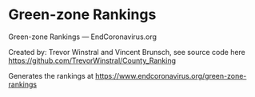 # Green-zone Rankings

Green-zone Rankings — EndCoronavirus.org

Created by: Trevor Winstral and Vincent Brunsch, see source code here
https://github.com/TrevorWinstral/County_Ranking

Generates the rankings at https://www.endcoronavirus.org/green-zone-rankings
